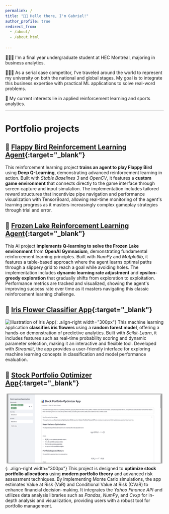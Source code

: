 ```yaml
---
permalink: /
title: "👋🏽 Hello there, I'm Gabriel!" 
author_profile: true
redirect_from: 
  - /about/
  - /about.html

--- 
```


👨🏽‍💻 I'm a final year undergraduate student at HEC Montréal, majoring in business analytics.

👨🏽‍💼 As a serial case competitor, I've traveled around the world to represent my university on both the national and global stages. My goal is to integrate this business expertise with practical ML applications to solve real-word problems.

🔬 My current interests lie in applied reinforcement learning and sports analytics.

---

# Portfolio projects

## 🔗 [Flappy Bird Reinforcement Learning Agent](https://github.com/ghj95){:target="_blank"} 
This reinforcement learning project **trains an agent to play Flappy Bird** using **Deep Q-Learning**, demonstrating advanced reinforcement learning in action. Built with *Stable Baselines 3* and *OpenCV*, it features a **custom game environment** that connects directly to the game interface through screen capture and input simulation. The implementation includes tailored reward structures that incentivize pipe navigation and performance visualization with TensorBoard, allowing real-time monitoring of the agent's learning progress as it masters increasingly complex gameplay strategies through trial and error.

## 🔗 [Frozen Lake Reinforcement Learning Agent](https://github.com/ghj95){:target="_blank"} 
This AI project **implements Q-learning to solve the Frozen Lake environment** from **OpenAI Gymnasium**, demonstrating fundamental reinforcement learning principles. Built with *NumPy* and *Matplotlib*, it features a table-based approach where the agent learns optimal paths through a slippery grid to reach a goal while avoiding holes. The implementation includes **dynamic learning rate adjustment** and **epsilon-greedy exploration** that gradually shifts from exploration to exploitation. Performance metrics are tracked and visualized, showing the agent's improving success rate over time as it masters navigating this classic reinforcement learning challenge.

## 🔗 [Iris Flower Classifier App](https://iris-class.streamlit.app){:target="_blank"}
![Illustration of Iris App](/images/iris.png){: .align-right width="300px"} 
This machine learning application **classifies iris flowers** using a **random forest model**, offering a hands-on demonstration of predictive analytics. Built with *Scikit-Learn*, it includes features such as real-time probability scoring and dynamic parameter selection, making it an interactive and flexible tool. Developed with *Streamlit*, the app provides a user-friendly interface for exploring machine learning concepts in classification and model performance evaluation.

## 🔗 [Stock Portfolio Optimizer App](https://port-opt.streamlit.app){:target="_blank"} 
![Illustration of Portfolio App](/images/portfolio.png){: .align-right width="300px"}
This project is designed to **optimize stock portfolio allocations** using **modern portfolio theory** and advanced risk assessment techniques. By implementing Monte Carlo simulations, the app estimates Value at Risk (VaR) and Conditional Value at Risk (CVaR) to enhance financial decision-making. It integrates the *Yahoo Finance API* and utilizes data analysis libraries such as *Pandas*, *NumPy*, and *Cvxp* for in-depth analysis and visualization, providing users with a robust tool for portfolio management.
